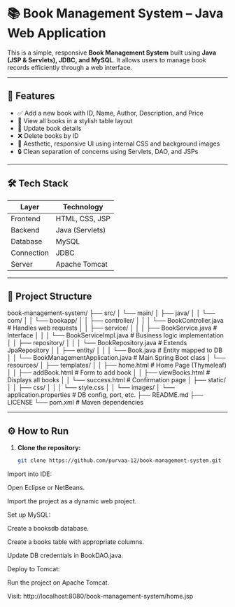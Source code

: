 # 📚 Book Management System – Java Web Application

This is a simple, responsive **Book Management System** built using **Java (JSP & Servlets), JDBC, and MySQL**. It allows users to manage book records efficiently through a web interface.

---

## 🌟 Features

- ✅ Add a new book with ID, Name, Author, Description, and Price
- 📖 View all books in a stylish table layout
- 📝 Update book details
- ❌ Delete books by ID
- 🎨 Aesthetic, responsive UI using internal CSS and background images
- 🔒 Clean separation of concerns using Servlets, DAO, and JSPs

---

## 🛠️ Tech Stack

| Layer         | Technology       |
|--------------|------------------|
| Frontend     | HTML, CSS, JSP    |
| Backend      | Java (Servlets)   |
| Database     | MySQL             |
| Connection   | JDBC              |
| Server       | Apache Tomcat     |

---

## 📂 Project Structure

book-management-system/
├── src/
│   └── main/
│       ├── java/
│       │   └── com/
│       │       └── bookapp/
│       │           ├── controller/
│       │           │   └── BookController.java        # Handles web requests
│       │           ├── service/
│       │           │   ├── BookService.java           # Interface
│       │           │   └── BookServiceImpl.java       # Business logic implementation
│       │           ├── repository/
│       │           │   └── BookRepository.java        # Extends JpaRepository
│       │           ├── entity/
│       │           │   └── Book.java                  # Entity mapped to DB
│       │           └── BookManagementApplication.java # Main Spring Boot class
│       └── resources/
│           ├── templates/
│           │   ├── home.html                          # Home Page (Thymeleaf)
│           │   ├── addBook.html                       # Form to add book
│           │   ├── viewBooks.html                     # Displays all books
│           │   └── success.html                       # Confirmation page
│           ├── static/
│           │   ├── css/
│           │   │   └── style.css
│           │   └── images/
│           └── application.properties                 # DB config, port, etc.
├── README.md
├── LICENSE
└── pom.xml                                             # Maven dependencies


---

## ⚙️ How to Run

1. **Clone the repository:**
   ```bash
   git clone https://github.com/purvaa-12/book-management-system.git

Import into IDE:

Open Eclipse or NetBeans.

Import the project as a dynamic web project.

Set up MySQL:

Create a booksdb database.

Create a books table with appropriate columns.

Update DB credentials in BookDAO.java.

Deploy to Tomcat:

Run the project on Apache Tomcat.

Visit: http://localhost:8080/book-management-system/home.jsp

